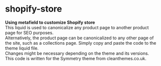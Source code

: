 # shopify-store
<strong>Using metafield to customize Shopify store</strong><br>
This liquid is used to canonicalize any product page to another product page for SEO purposes.<br>
Alternatively, the product page can be canonicalized to any other page of the site, such as a collections page.
Simply copy and paste the code to the theme liquid file.<br>
Changes might be necessary depending on the theme and its versions.<br>
This code is written for the Symmetry theme from cleanthemes.co.uk.<br>
